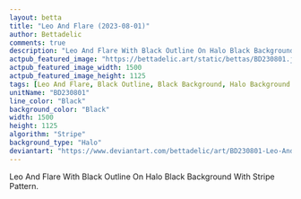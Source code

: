 ```yaml
---
layout: betta
title: "Leo And Flare (2023-08-01)"
author: Bettadelic
comments: true
description: "Leo And Flare With Black Outline On Halo Black Background With Stripe Pattern."
actpub_featured_image: "https://bettadelic.art/static/bettas/BD230801.jpg"
actpub_featured_image_width: 1500
actpub_featured_image_height: 1125
tags: [Leo And Flare, Black Outline, Black Background, Halo Background Pattern, Stripe Pattern, August 2023]
unitName: "BD230801"
line_color: "Black"
background_color: "Black"
width: 1500
height: 1125
algorithm: "Stripe"
background_type: "Halo"
deviantart: "https://www.deviantart.com/bettadelic/art/BD230801-Leo-And-Flare-2023-08-01-974974791"
---
```


Leo And Flare With Black Outline On Halo Black Background With Stripe Pattern.
